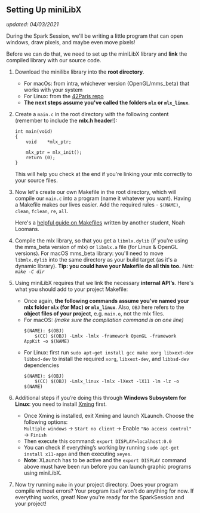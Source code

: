 ## Setting Up miniLibX
*updated: 04/03/2021*

During the Spark Session, we'll be writing a little program that can open windows, draw pixels, and maybe even move pixels!

Before we can do that, we need to set up the miniLibX library and **link** the compiled library with our source code.
1. Download the minilibx library into the **root directory**.
    - For macOs: from intra, whichever version (OpenGL/mms_beta) that works with your system
    - For Linux: from the [42Paris repo](https://github.com/42Paris/minilibx-linux)
    - **The next steps assume you've called the folders `mlx` or `mlx_linux`**.
2. Create a `main.c` in the root directory with the following content (remember to include the **mlx.h header**!):
    ```
    int	main(void)
    {
    	void	*mlx_ptr;

    	mlx_ptr = mlx_init();
    	return (0);
    }
    ```
    This will help you check at the end if you're linking your mlx correctly to your source files.
3. Now let's create our own Makefile in the root directory, which will compile our `main.c` into a program (name it whatever you want).
    Having a Makefile makes our lives easier.
    Add the required rules - `$(NAME)`, `clean`, `fclean`, `re`, `all`.

    Here's a [helpful guide on Makefiles](https://noahloomans.com/tutorials/makefile/) written by another student, Noah Loomans.
4. Compile the mlx library, so that you get a `libmlx.dylib` (if you're using the mms_beta version of mlx) or `libmlx.a` file (for Linux & OpenGL versions).
    For macOS mms_beta library: you'll need to move `libmlx.dylib` into the same directory as your build target (as it's a dynamic library).
    **Tip: you could have your Makefile do all this too.** *Hint: `make -C dir`*
5. Using miniLibX requires that we link the necessary **internal API’s**. Here's what you should add to your project Makefile:
    - Once again, **the following commands assume you've named your mlx folder `mlx` (for Mac) or `mlx_linux`**. Also, `OBJ` here refers to the **object files of your project**, e.g. `main.o`, not the mlx files.
    - For macOS: *(make sure the compilation command is on one line)*
        ```
        $(NAME): $(OBJ)
            $(CC) $(OBJ) -Lmlx -lmlx -framework OpenGL -framework AppKit -o $(NAME)
        ```
    - For Linux: first run `sudo apt-get install gcc make xorg libxext-dev libbsd-dev` to install the required `xorg`, `libxext-dev`, and `libbsd-dev` dependencies
        ```
        $(NAME): $(OBJ)
            $(CC) $(OBJ) -Lmlx_linux -lmlx -lXext -lX11 -lm -lz -o $(NAME)
        ```
6. Additional steps if you’re doing this through **Windows Subsystem for Linux**: you need to install [Xming](https://sourceforge.net/projects/xming/) first.
    - Once Xming is installed, exit Xming and launch XLaunch. Choose the following options:\
        `Multiple windows` -> `Start no client` -> Enable `"No access control"` -> `Finish`
    - Then execute this command: `export DISPLAY=localhost:0.0`
    - You can check if everything’s working by running `sudo apt-get install x11-apps` and then executing `xeyes`.
    - **Note**: XLaunch has to be active and the `export DISPLAY` command above must have been run before you can launch graphic programs using miniLibX.
7. Now try running `make` in your project directory. Does your program compile without errors? Your program itself won't do anything for now. If everything works, great! Now you're ready for the SparkSession and your project!
